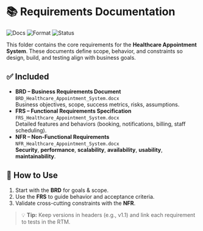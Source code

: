 # 📚 Requirements Documentation

![Docs](https://img.shields.io/badge/Docs-BRD%20|%20FRS%20|%20NFR-1f6feb)
![Format](https://img.shields.io/badge/Format-DOCX-0ea5e9)
![Status](https://img.shields.io/badge/Status-Portfolio%20Sample-10b981)

This folder contains the core requirements for the **Healthcare Appointment System**. These documents define scope, behavior, and constraints so design, build, and testing align with business goals.

## ✅ Included
- **BRD – Business Requirements Document**  
  `BRD_Healthcare_Appointment_System.docx`  
  Business objectives, scope, success metrics, risks, assumptions.
- **FRS – Functional Requirements Specification**  
  `FRS_Healthcare_Appointment_System.docx`  
  Detailed features and behaviors (booking, notifications, billing, staff scheduling).
- **NFR – Non-Functional Requirements**  
  `NFR_Healthcare_Appointment_System.docx`  
  **Security**, **performance**, **scalability**, **availability**, **usability**, **maintainability**.

## 🧭 How to Use
1. Start with the **BRD** for goals & scope.  
2. Use the **FRS** to guide behavior and acceptance criteria.  
3. Validate cross-cutting constraints with the **NFR**.

> 💡 **Tip:** Keep versions in headers (e.g., v1.1) and link each requirement to tests in the RTM.
